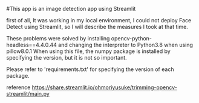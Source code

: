 #This app is an image detection app using Streamlit

first of all, It was working in my local environment, I could not deploy Face Detect using Streamlit, so I will describe the measures I took at that time.

These problems were solved by installing opencv-python-headless==4.4.0.44 and changing the interpreter to Python3.8 when using pillow8.0.1 When using this file, the numpy package is installed by specifying the version, but it is not so important.

Please refer to 'requirements.txt' for specifying the version of each package.

reference https://share.streamlit.io/ohmoriyusuke/trimming-opencv-streamlit/main.py
